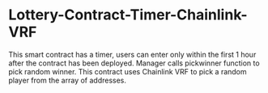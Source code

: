 # Lottery-Contract-Timer-Chainlink-VRF
This smart contract has a timer, users can enter only within the first 1 hour after the contract has been deployed.
Manager calls pickwinner function to pick random winner.
This contract uses Chainlink VRF to pick a random player from the array of addresses.
